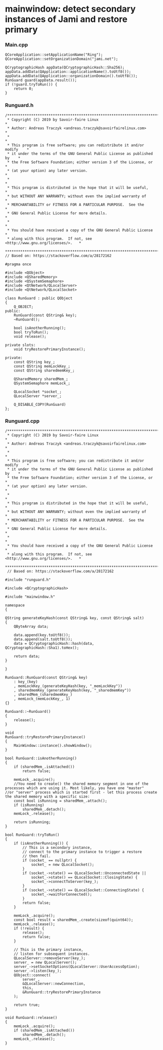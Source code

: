 # mainwindow: detect secondary instances of Jami and restore primary 

### Main.cpp

    QCoreApplication::setApplicationName("Ring");
    QCoreApplication::setOrganizationDomain("jami.net");

    QCryptographicHash appData(QCryptographicHash::Sha256);
    appData.addData(QApplication::applicationName().toUtf8());
    appData.addData(QApplication::organizationDomain().toUtf8());
    RunGuard guard(appData.result());
    if (!guard.tryToRun()) {
        return 0;
    }
    
### Runguard.h 
    /***************************************************************************
     * Copyright (C) 2019 by Savoir-faire Linux                                *
     * Author: Andreas Traczyk <andreas.traczyk@savoirfairelinux.com>          *
     *                                                                         *
     * This program is free software; you can redistribute it and/or modify    *
     * it under the terms of the GNU General Public License as published by    *
     * the Free Software Foundation; either version 3 of the License, or       *
     * (at your option) any later version.                                     *
     *                                                                         *
     * This program is distributed in the hope that it will be useful,         *
     * but WITHOUT ANY WARRANTY; without even the implied warranty of          *
     * MERCHANTABILITY or FITNESS FOR A PARTICULAR PURPOSE.  See the           *
     * GNU General Public License for more details.                            *
     *                                                                         *
     * You should have received a copy of the GNU General Public License       *
     * along with this program.  If not, see <http://www.gnu.org/licenses/>.   *
     **************************************************************************/
    // Based on: https://stackoverflow.com/a/28172162

    #pragma once

    #include <QObject>
    #include <QSharedMemory>
    #include <QSystemSemaphore>
    #include <QtNetwork/QLocalServer>
    #include <QtNetwork/QLocalSocket>

    class RunGuard : public QObject
    {
        Q_OBJECT;
    public:
        RunGuard(const QString& key);
        ~RunGuard();

        bool isAnotherRunning();
        bool tryToRun();
        void release();

    private slots:
        void tryRestorePrimaryInstance();

    private:
        const QString key_;
        const QString memLockKey_;
        const QString sharedmemKey_;

        QSharedMemory sharedMem_;
        QSystemSemaphore memLock_;

        QLocalSocket *socket_;
        QLocalServer *server_;

        Q_DISABLE_COPY(RunGuard)
    };
### Runguard.cpp
    /***************************************************************************
     * Copyright (C) 2019 by Savoir-faire Linux                                *
     * Author: Andreas Traczyk <andreas.traczyk@savoirfairelinux.com>          *
     *                                                                         *
     * This program is free software; you can redistribute it and/or modify    *
     * it under the terms of the GNU General Public License as published by    *
     * the Free Software Foundation; either version 3 of the License, or       *
     * (at your option) any later version.                                     *
     *                                                                         *
     * This program is distributed in the hope that it will be useful,         *
     * but WITHOUT ANY WARRANTY; without even the implied warranty of          *
     * MERCHANTABILITY or FITNESS FOR A PARTICULAR PURPOSE.  See the           *
     * GNU General Public License for more details.                            *
     *                                                                         *
     * You should have received a copy of the GNU General Public License       *
     * along with this program.  If not, see <http://www.gnu.org/licenses/>.   *
     **************************************************************************/
     // Based on: https://stackoverflow.com/a/28172162

    #include "runguard.h"

    #include <QCryptographicHash>

    #include "mainwindow.h"

    namespace
    {

    QString generateKeyHash(const QString& key, const QString& salt)
    {
        QByteArray data;

        data.append(key.toUtf8());
        data.append(salt.toUtf8());
        data = QCryptographicHash::hash(data, QCryptographicHash::Sha1).toHex();

        return data;
    }

    }

    RunGuard::RunGuard(const QString& key)
        : key_(key)
        , memLockKey_(generateKeyHash(key, "_memLockKey"))
        , sharedmemKey_(generateKeyHash(key, "_sharedmemKey"))
        , sharedMem_(sharedmemKey_)
        , memLock_(memLockKey_, 1)
    {}

    RunGuard::~RunGuard()
    {
        release();
    }

    void
    RunGuard::tryRestorePrimaryInstance()
    {
        MainWindow::instance().showWindow();
    }

    bool RunGuard::isAnotherRunning()
    {
        if (sharedMem_.isAttached())
            return false;

        memLock_.acquire();
        //You need to create() the shared memory segment in one of the processes which are using it. Most likely, you have one "master"         //or "server" process which is started first - let this process create the shared memory with a specific size:
        const bool isRunning = sharedMem_.attach();
        if (isRunning)
            sharedMem_.detach();
        memLock_.release();

        return isRunning;
    }

    bool RunGuard::tryToRun()
    {
        if (isAnotherRunning()) {
            // This is a secondary instance,
            // connect to the primary instance to trigger a restore
            // then fail.
            if (socket_ == nullptr) {
                socket_ = new QLocalSocket();
            }
            if (socket_->state() == QLocalSocket::UnconnectedState ||
                socket_->state() == QLocalSocket::ClosingState) {
                socket_->connectToServer(key_);
            }
            if (socket_->state() == QLocalSocket::ConnectingState) {
                socket_->waitForConnected();
            }
            return false;
        }

        memLock_.acquire();
        const bool result = sharedMem_.create(sizeof(quint64));
        memLock_.release();
        if (!result) {
            release();
            return false;
        }

        // This is the primary instance,
        // listen for subsequent instances.
        QLocalServer::removeServer(key_);
        server_ = new QLocalServer();
        server_->setSocketOptions(QLocalServer::UserAccessOption);
        server_->listen(key_);
        QObject::connect(
            server_,
            &QLocalServer::newConnection,
            this,
            &RunGuard::tryRestorePrimaryInstance
        );

        return true;
    }

    void RunGuard::release()
    {
        memLock_.acquire();
        if (sharedMem_.isAttached())
            sharedMem_.detach();
        memLock_.release();
    }
